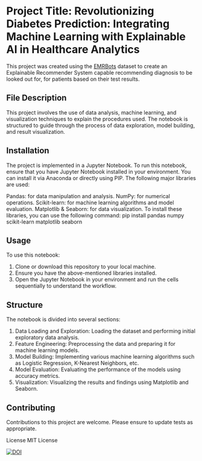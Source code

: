 # Project Title: Revolutionizing Diabetes Prediction: Integrating Machine Learning with Explainable AI in Healthcare Analytics

This project was created using the [EMRBots](http://www.emrbots.org/) dataset to create an Explainable Recommender System capable recommending diagnosis to be looked out for, for patients based on their test results.

## File Description
This project involves the use of data analysis, machine learning, and visualization techniques to explain the procedures used. The notebook is structured to guide through the process of data exploration, model building, and result visualization.

## Installation
The project is implemented in a Jupyter Notebook. To run this notebook, ensure that you have Jupyter Notebook installed in your environment. You can install it via Anaconda or directly using PIP. The following major libraries are used:

Pandas: for data manipulation and analysis.
NumPy: for numerical operations.
Scikit-learn: for machine learning algorithms and model evaluation.
Matplotlib & Seaborn: for data visualization.
To install these libraries, you can use the following command: pip install pandas numpy scikit-learn matplotlib seaborn

## Usage
To use this notebook:
1. Clone or download this repository to your local machine.
2. Ensure you have the above-mentioned libraries installed.
3. Open the Jupyter Notebook in your environment and run the cells sequentially to understand the workflow.

## Structure
The notebook is divided into several sections:
1. Data Loading and Exploration: Loading the dataset and performing initial exploratory data analysis.
2. Feature Engineering: Preprocessing the data and preparing it for machine learning models.
3. Model Building: Implementing various machine learning algorithms such as Logistic Regression, K-Nearest Neighbors, etc.
4. Model Evaluation: Evaluating the performance of the models using accuracy metrics.
5. Visualization: Visualizing the results and findings using Matplotlib and Seaborn.

## Contributing
Contributions to this project are welcome. Please ensure to update tests as appropriate.

License
MIT License

[![DOI](https://zenodo.org/badge/711132114.svg)](https://zenodo.org/doi/10.5281/zenodo.10496074)
